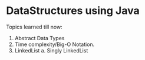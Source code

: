 # DataStructures using Java

Topics learned till now:
1. Abstract Data Types
2. Time complexity/Big-O Notation.
3. LinkedList 
  a. Singly LinkedList
